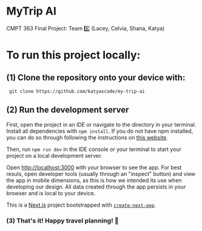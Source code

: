 # MyTrip AI
CMPT 363 Final Project: Team 5️⃣ (Lacey, Celvia, Shana, Katya)

# To run this project locally:

## (1) Clone the repository onto your device with: 

``` git clone https://github.com/katyascode/my-trip-ai```

## (2) Run the development server

First, open the project in an IDE or navigate to the directory in your terminal. Install all dependencies with ```npm install```.
If you do not have npm installed, you can do so through following the instructions on [this website](https://docs.npmjs.com/downloading-and-installing-node-js-and-npm/).

Then, run ```npm run dev``` in the IDE console or your terminal to start your project on a local development server. 

Open [http://localhost:3000](http://localhost:3000) with your browser to see the app. For best resuls, open developer tools (usually through an "inspect" button) and view the app in mobile dimensions, as this is how we intended its use when developing our design. All data created through the app persists in your browser and is local to your device. 

This is a [Next.js](https://nextjs.org) project bootstrapped with [`create-next-app`](https://github.com/vercel/next.js/tree/canary/packages/create-next-app).

### (3) That's it! Happy travel planning! 🛫 
